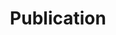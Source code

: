 ---
layout: archive
title: "Publication"
permalink: /publications/
author_profile: true
redirect_from:
  - /publication
---